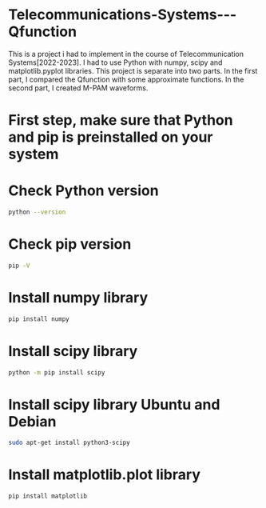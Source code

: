 # Telecommunications-Systems---Qfunction
This is a project i had to implement in the course of Telecommunication Systems[2022-2023]. I had to use Python with numpy, scipy and matplotlib.pyplot libraries. This project is separate into two parts. In the first part, I compared the Qfunction with some approximate functions. In the second part, I created M-PAM waveforms.

# First step, make sure that Python and pip is preinstalled on your system

# Check Python version
```bash
python --version
```
# Check pip version
```bash
pip -V
```

# Install numpy library
```bash
pip install numpy
```

# Install scipy library
```bash
python -m pip install scipy
```
# Install scipy library Ubuntu and Debian
```bash
sudo apt-get install python3-scipy
```

# Install matplotlib.plot library
```bash
pip install matplotlib
```
